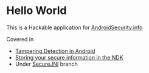 # Hello World

This is a Hackable application for [AndroidSecurity.info](https://www.androidsecurity.info)

Covered in
 - [Tampering Detection in Android](https://www.androidsecurity.info/tampering-detection-in-android/)
 - [Storing your secure information in the NDK](https://www.androidsecurity.info/storing-your-secure-information-in-the-ndk/)
  - Under [SecureJNI](https://github.com/mplacona/HelloWorld/tree/SecureJNI) branch
